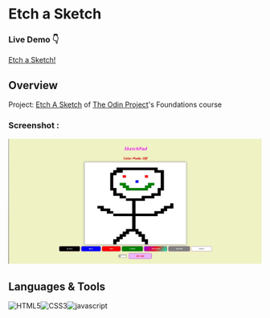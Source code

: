 # Etch a Sketch

### Live Demo :point_down:

<a href="https://mahdishf.github.io/Etch-a-Sketch">Etch a Sketch!</a>

## Overview

Project: <a href="https://www.theodinproject.com/lessons/foundations-etch-a-sketch">Etch A Sketch</a> of <a href="https://www.theodinproject.com/paths">The Odin Project</a>'s Foundations course

### Screenshot :

<img alt="etch-a-sketch" src="/images/Screenshot.jpg">

## Languages & Tools

<img width="100" alt="HTML5" src="https://cdn.jsdelivr.net/gh/devicons/devicon/icons/html5/html5-plain-wordmark.svg" /><img width="100" alt="CSS3" src="https://cdn.jsdelivr.net/gh/devicons/devicon/icons/css3/css3-plain-wordmark.svg" /><img width="100" alt="javascript" src="https://cdn.jsdelivr.net/gh/devicons/devicon/icons/javascript/javascript-original.svg" />
